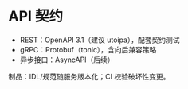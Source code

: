 # API 契约

- REST：OpenAPI 3.1（建议 utoipa），配套契约测试
- gRPC：Protobuf（tonic），含向后兼容策略
- 异步接口：AsyncAPI（后续）

制品：IDL/规范随服务版本化；CI 校验破坏性变更。
